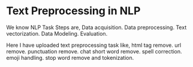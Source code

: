 # Text Preprocessing in NLP

We know NLP Task Steps are,
 Data acquisition.
 Data preprocessing.
 Text vectorization.
 Data Modeling.
 Evaluation.


Here I have uploaded text preprocessing task like, 
 html tag remove.
 url remove.
 punctuation remove.
 chat short word remove.
 spell correction.
 emoji handling.
 stop word remove and
 tokenization.
